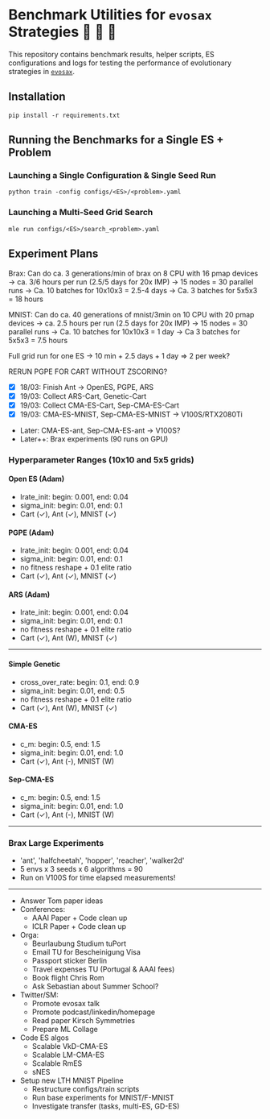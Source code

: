 # Benchmark Utilities for `evosax` Strategies 🦕 🦖 🐢

This repository contains benchmark results, helper scripts, ES configurations and logs for testing the performance of evolutionary strategies in [`evosax`](https://github.com/RobertTLange/evosax/).

## Installation

```
pip install -r requirements.txt
```

## Running the Benchmarks for a Single ES + Problem

### Launching a Single Configuration & Single Seed Run

```
python train -config configs/<ES>/<problem>.yaml
```

### Launching a Multi-Seed Grid Search

```
mle run configs/<ES>/search_<problem>.yaml
```

## Experiment Plans

Brax: Can do ca. 3 generations/min of brax on 8 CPU with 16 pmap devices
-> ca. 3/6 hours per run (2.5/5 days for 20x IMP)
-> 15 nodes = 30 parallel runs 
-> Ca. 10 batches for 10x10x3 = 2.5-4 days
-> Ca. 3 batches for 5x5x3 = 18 hours

MNIST: Can do ca. 40 generations of mnist/3min on 10 CPU with 20 pmap devices
-> ca. 2.5 hours per run (2.5 days for 20x IMP)
-> 15 nodes = 30 parallel runs
-> Ca. 10 batches for 10x10x3 = 1 day
-> Ca 3 batches for 5x5x3 = 7.5 hours

Full grid run for one ES -> 10 min + 2.5 days + 1 day => 2 per week?

RERUN PGPE FOR CART WITHOUT ZSCORING?

- [x] 18/03: Finish Ant -> OpenES, PGPE, ARS
- [x] 19/03: Collect ARS-Cart, Genetic-Cart
- [x] 19/03: Collect CMA-ES-Cart, Sep-CMA-ES-Cart
- [x] 19/03: CMA-ES-MNIST, Sep-CMA-ES-MNIST -> V100S/RTX2080Ti

- Later: CMA-ES-ant, Sep-CMA-ES-ant -> V100S?
- Later++: Brax experiments (90 runs on GPU)

### Hyperparameter Ranges (10x10 and 5x5 grids)

#### Open ES (Adam)

- lrate_init: begin: 0.001, end: 0.04
- sigma_init: begin: 0.01, end: 0.1
- Cart (✓), Ant (✓), MNIST (✓)

#### PGPE (Adam)

- lrate_init: begin: 0.001, end: 0.04
- sigma_init: begin: 0.01, end: 0.1
- no fitness reshape + 0.1 elite ratio
- Cart (✓), Ant (✓), MNIST (✓)

#### ARS (Adam)

- lrate_init: begin: 0.001, end: 0.04
- sigma_init: begin: 0.01, end: 0.1
- no fitness reshape + 0.1 elite ratio
- Cart (✓), Ant (W), MNIST (✓)

--------------------------------------
#### Simple Genetic

- cross_over_rate: begin: 0.1, end: 0.9
- sigma_init: begin: 0.01, end: 0.5
- no fitness reshape + 0.1 elite ratio
- Cart (✓), Ant (W), MNIST (✓)

#### CMA-ES

- c_m: begin: 0.5, end: 1.5
- sigma_init: begin: 0.01, end: 1.0
- Cart (✓), Ant (-), MNIST (W)

#### Sep-CMA-ES

- c_m: begin: 0.5, end: 1.5
- sigma_init: begin: 0.01, end: 1.0
- Cart (✓), Ant (-), MNIST (W)

--------------------------------------
### Brax Large Experiments

- 'ant', 'halfcheetah', 'hopper', 'reacher', 'walker2d'
- 5 envs x 3 seeds x 6 algorithms = 90
- Run on V100S for time elapsed measurements!

--------------------------------------
- Answer Tom paper ideas
- Conferences:
    - AAAI Paper + Code clean up
    - ICLR Paper + Code clean up
- Orga:
    - Beurlaubung Studium tuPort
    - Email TU for Bescheinigung Visa
    - Passport sticker Berlin
    - Travel expenses TU (Portugal & AAAI fees)
    - Book flight Chris Rom
    - Ask Sebastian about Summer School?
- Twitter/SM:
    - Promote evosax talk
    - Promote podcast/linkedin/homepage
    - Read paper Kirsch Symmetries
    - Prepare ML Collage
- Code ES algos
    - Scalable VkD-CMA-ES
    - Scalable LM-CMA-ES
    - Scalable RmES
    - sNES
- Setup new LTH MNIST Pipeline
    - Restructure configs/train scripts
    - Run base experiments for MNIST/F-MNIST
    - Investigate transfer (tasks, multi-ES, GD-ES)

